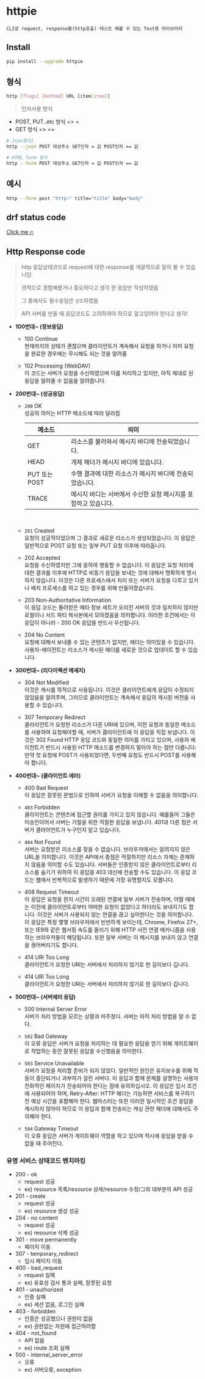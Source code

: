 # httpie

`CLI로 request, response를(http호출) 테스트 해볼 수 있는 Test용 라이브러리`

## Install

```bash
pip install --upgrade httpie
```

## 형식
```bash
http [flags] [method] URL [item[item]]
```

> 인자사용 방식
- POST, PUT..etc 방식 => =
- GET 방식 => ==

```bash
# Json형식)
http --json POST 대상주소 GET인자 = 값 POST인자 == 값

# HTML form 형식
http --form POST 대상주소 GET인자 = 값 POST인자 == 값
```

## 예시
```bash
http --form post "http~" title="title" body="body"
```

## drf status code
[Click me 🔥](https://github.com/encode/django-rest-framework/blob/master/rest_framework/status.py)

## Http Response code 

> http 응답상태코드로 request에 대한 response를 개괄적으로 알아 볼 수 있습니당

> 갠적으로 경험해봤거나 중요하다고 생각 한 응답만 작성하였음

> 그 중에서도 필수응답은 `강조`하였음

> API 서버를 만들 때 응답코드도 고려하여야 하므로 알고있어야 한다고 생각!


- <strong>100번대~ (정보응답)</strong><br>
    - 100 Continue<br>
    현재까지의 상태가 괜찮으며 클라이언트가 계속해서 요청을 하거나 이미 요청을 완료한 경우에는 무시해도 되는 것을 알려줌


    - 102 Processing (WebDAV)<br>
    이 코드는 서버가 요청을 수신하였으며 이를 처리하고 있지만, 아직 제대로 된 응답을 알려줄 수 없음을 알려줍니다.
    


- <strong>200번대~ (성공응답)</strong><br>
    - `200` OK<br>
    성공의 의미는 HTTP 메소드에 따라 달라짐

        |메소드|의미|
        |---|---|
        |GET|리소스를 불러와서 메시지 바디에 전송되었습니다.|
        |HEAD|개체 해더가 메시지 바디에 있습니다.|
        |PUT 또는 POST|수행 결과에 대한 리소스가 메시지 바디에 전송되었습니다.|
        |TRACE|메시지 바디는 서버에서 수신한 요청 메시지를 포함하고 있습니다.|
        <br>

    - `201` Created<br>
요청이 성공적이었으며 그 결과로 새로운 리소스가 생성되었습니다. 이 응답은 일반적으로 POST 요청 또는 일부 PUT 요청 이후에 따라옵니다.

    - 202 Accepted<br>
요청을 수신하였지만 그에 응하여 행동할 수 없습니다. 이 응답은 요청 처리에 대한 결과를 이후에 HTTP로 비동기 응답을 보내는 것에 대해서 명확하게 명시하지 않습니다. 이것은 다른 프로세스에서 처리 또는 서버가 요청을 다루고 있거나 배치 프로세스를 하고 있는 경우를 위해 만들어졌습니다.

    - 203 Non-Authoritative Information<br>
이 응답 코드는 돌려받은 메타 정보 세트가 오리진 서버의 것과 일치하지 않지만 로컬이나 서드 파티 복사본에서 모아졌음을 의미합니다. 이러한 조건에서는 이 응답이 아니라     - 200 OK 응답을 반드시 우선됩니다.

    - 204 No Content<br>
요청에 대해서 보내줄 수 있는 콘텐츠가 없지만, 헤더는 의미있을 수 있습니다. 사용자-에이전트는 리소스가 캐시된 헤더를 새로운 것으로 업데이트 할 수 있습니다.



- <strong>300번대~ (리다이렉션 메세지)</strong><br>

    - 304 Not Modified<br>
    이것은 캐시를 목적으로 사용됩니다. 이것은 클라이언트에게 응답이 수정되지 않았음을 알려주며, 그러므로 클라이언트는 계속해서 응답의 캐시된 버전을 사용할 수 있습니다.

    - 307 Temporary Redirect<br>
    클라리언트가 요청한 리소스가 다른 URI에 있으며, 이전 요청과 동일한 메소드를 사용하여 요청해야할 때, 서버가 클라이언트에 이 응답을 직접 보냅니다. 이것은 302 Found HTTP 응답 코드와 동일한 의미를 가지고 있으며, 사용자 에이전트가 반드시 사용된 HTTP 메소드를 변경하지 말아야 하는 점만 다릅니다: 만약 첫 요청에 POST가 사용되었다면, 두번째 요청도 반드시 POST를 사용해야 합니다.

- <strong>400번대~ (클라이언트 에러)</strong><br>
    - 400 Bad Request<br>
    이 응답은 잘못된 문법으로 인하여 서버가 요청을 이해할 수 없음을 의미합니다.

    - `403` Forbidden<br>
    클라이언트는 콘텐츠에 접근할 권리를 가지고 있지 않습니다. 예를들어 그들은 미승인이어서 서버는 거절을 위한 적절한 응답을 보냅니다. 401과 다른 점은 서버가 클라이언트가 누구인지 알고 있습니다.

    - `404` Not Found<br>
    서버는 요청받은 리소스를 찾을 수 없습니다. 브라우저에서는 알려지지 않은 URL을 의미합니다. 이것은 API에서 종점은 적절하지만 리소스 자체는 존재하지 않음을 의미할 수도 있습니다. 서버들은 인증받지 않은 클라이언트로부터 리소스를 숨기기 위하여 이 응답을 403 대신에 전송할 수도 있습니다. 이 응답 코드는 웹에서 반복적으로 발생하기 때문에 가장 유명할지도 모릅니다.


    - 408 Request Timeout<br>
    이 응답은 요청을 한지 시간이 오래된 연결에 일부 서버가 전송하며, 어떨 때에는 이전에 클라이언트로부터 어떠한 요청이 없었다고 하더라도 보내지기도 합니다. 이것은 서버가 사용되지 않는 연결을 끊고 싶어한다는 것을 의미합니다. 이 응답은 특정 몇몇 브라우저에서 빈번하게 보이는데, Chrome, Firefox 27+, 또는 IE9와 같은 웹서핑 속도를 올리기 위해 HTTP 사전 연결 메카니즘을 사용하는 브라우저들이 해당됩니다. 또한 일부 서버는 이 메시지를 보내지 않고 연결을 끊어버리기도 합니다.


    - 414 URI Too Long<br>
    클라이언트가 요청한 URI는 서버에서 처리하지 않기로 한 길이보다 깁니다.

    - 414 URI Too Long<br>
    클라이언트가 요청한 URI는 서버에서 처리하지 않기로 한 길이보다 깁니다.


- <strong>500번대~ (서버에러 응답)</strong><br>
    - 500 Internal Server Error<br>
    서버가 처리 방법을 모르는 상황과 마주쳤다. 서버는 아직 처리 방법을 알 수 없다.

    - `502` Bad Gateway<br>
    이 오류 응답은 서버가 요청을 처리하는 데 필요한 응답을 얻기 위해 게이트웨이로 작업하는 동안 잘못된 응답을 수신했음을 의미한다.


    - `503` Service Unavailable<br>
    서버가 요청을 처리할 준비가 되지 않았다. 일반적인 원인은 유지보수를 위해 작동이 중단되거나 과부하가 걸린 서버다. 이 응답과 함께 문제를 설명하는 사용자 친화적인 페이지가 전송되어야 한다는 점에 유의하십시오. 이 응답은 임시 조건에 사용되어야 하며, Retry-After: HTTP 헤더는 가능하면 서비스를 복구하기 전 예상 시간을 포함해야 한다. 웹마스터는 또한 이러한 일시적인 조건 응답을 캐시하지 않아야 하므로 이 응답과 함께 전송되는 캐싱 관련 헤더에 대해서도 주의해야 한다.

    - `504` Gateway Timeout<br>
    이 오류 응답은 서버가 게이트웨이 역할을 하고 있으며 적시에 응답을 받을 수 없을 때 주어진다.


### 유명 서비스 상태코드 벤치마킹
- 200 - ok
  - request 성공
  - ex) resource 목록/resource 상세/resource 수정/그외 대부분의 API 성공
- 201 - create
  - request 성공
  - ex) resource 생성 성공
- 204 - no content
  - request 성공
  - ex) resource 삭제 성공
- 301 - move permanently
  - 페이지 이동
- 307 - temporary_redirect
  - 임시 페이지 이동
- 400 - bad_request
  - request 실패
  - ex) 유효성 검사 통과 실패, 잘못된 요청
- 401 - unauthorized
  - 인증 실패
  - ex) 세션 없음, 로그인 실패
- 403 - forbidden
  - 인증은 성공했으나 권한이 없음
  - ex) 권한없는 자원에 접근하려함
- 404 - not_found
  - API 없음
  - ex) route 조회 실패
- 500 - internal_server_error
  - 오류
  - ex) 서버오류, exception

